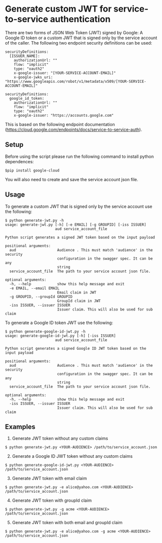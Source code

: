 # Generate custom JWT for service-to-service authentication
There are two forms of JSON Web Token (JWT) signed by Google: A Google ID token or a custom JWT that 
is signed only by the service account of the caller. The following two endpoint security definitions
can be used:
```
securityDefinitions:
  [ISSUER_NAME]:
    authorizationUrl: ""
    flow: "implicit"
    type: "oauth2"
    x-google-issuer: "[YOUR-SERVICE-ACCOUNT-EMAIL]"
    x-google-jwks_uri: "https://www.googleapis.com/robot/v1/metadata/x509/[YOUR-SERVICE-ACCOUNT-EMAIL]"
```
```
securityDefinitions:
  google_id_token:
    authorizationUrl: ""
    flow: "implicit"
    type: "oauth2"
    x-google-issuer: "https://accounts.google.com"
```
This is based on the following endpoint documentation (https://cloud.google.com/endpoints/docs/service-to-service-auth).


## Setup
Before using the script please run the following command to install python dependences:
```
$pip install google-cloud
```
You will also need to create and save the service account json file.


## Usage
To generate a custom JWT that is signed only by the service account use the following:
```
$ python generate-jwt.py -h
usage: generate-jwt.py [-h] [-e EMAIL] [-g GROUPID] [-iss ISSUER]
                       aud service_account_file

Python script generates a signed JWT token based on the input payload

positional arguments:
  aud                   Audience . This must match 'audience' in the security
                        configuration in the swagger spec. It can be any
                        string
  service_account_file  The path to your service account json file.

optional arguments:
  -h, --help            show this help message and exit
  -e EMAIL, --email EMAIL
                        Email claim in JWT
  -g GROUPID, --groupId GROUPID
                        GroupId claim in JWT
  -iss ISSUER, --issuer ISSUER
                        Issuer claim. This will also be used for sub claim
```
To generate a Google ID token JWT use the following:
```
$ python generate-google-id-jwt.py -h
usage: generate-google-id-jwt.py [-h] [-iss ISSUER]
                       aud service_account_file

Python script generates a signed Google ID JWT token based on the input payload

positional arguments:
  aud                   Audience . This must match 'audience' in the security
                        configuration in the swagger spec. It can be any
                        string
  service_account_file  The path to your service account json file.

optional arguments:
  -h, --help            show this help message and exit
  -iss ISSUER, --issuer ISSUER
                        Issuer claim. This will also be used for sub claim
```


## Examples
1. Generate JWT token without any custom claims
```
$ python generate-jwt.py <YOUR-AUDIENCE> /path/to/service_account.json
```
2. Generate a Google ID JWT token without any custom claims
```
$ python generate-google-id-jwt.py <YOUR-AUDIENCE> /path/to/service_account.json
```
3. Generate JWT token with email claim
```
$ python generate-jwt.py -e alice@yahoo.com <YOUR-AUDIENCE> /path/to/service_account.json
```
4. Generate JWT token with groupId claim
```
$ python generate-jwt.py -g acme <YOUR-AUDIENCE> /path/to/service_account.json
```
5. Generate JWT token with both email and groupId claim
```
$ python generate-jwt.py -e alice@yahoo.com -g acme <YOUR-AUDIENCE> /path/to/service_account.json
```
